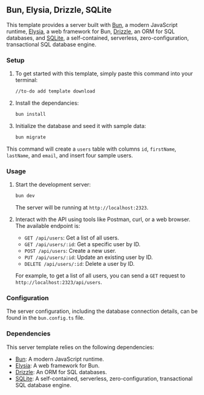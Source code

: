 ## Bun, Elysia, Drizzle, SQLite

This template provides a server built with [Bun](https://bun.sh/), a modern JavaScript runtime, [Elysia](https://elysia.deno.dev/), a web framework for Bun, [Drizzle](https://github.com/drizzle-team/drizzle-orm), an ORM for SQL databases, and [SQLite](https://www.sqlite.org/index.html), a self-contained, serverless, zero-configuration, transactional SQL database engine.

### Setup

1. To get started with this template, simply paste this command into your terminal:
   ```bash
   //to-do add template download
   ```
2. Install the dependancies:
   ```bash
   bun install
   ```
3. Initialize the database and seed it with sample data:
   ```bash
   bun migrate
   ```
This command will create a `users` table with columns `id`, `firstName`, `lastName`, and `email`, and insert four sample users.

### Usage

1. Start the development server:
   ```bash
   bun dev
   ```
   The server will be running at `http://localhost:2323`.

2. Interact with the API using tools like Postman, curl, or a web browser. The available endpoint is:
   - `GET /api/users`: Get a list of all users.
   - `GET /api/users/:id`: Get a specific user by ID.
   - `POST /api/users`: Create a new user.
   - `PUT /api/users/:id`: Update an existing user by ID.
   - `DELETE /api/users/:id`: Delete a user by ID.

   For example, to get a list of all users, you can send a `GET` request to `http://localhost:2323/api/users`.

### Configuration

The server configuration, including the database connection details, can be found in the `bun.config.ts` file.

### Dependencies

This server template relies on the following dependencies:

- [Bun](https://bun.sh/): A modern JavaScript runtime.
- [Elysia](https://elysia.deno.dev/): A web framework for Bun.
- [Drizzle](https://github.com/drizzle-team/drizzle-orm): An ORM for SQL databases.
- [SQLite](https://www.sqlite.org/index.html): A self-contained, serverless, zero-configuration, transactional SQL database engine.
